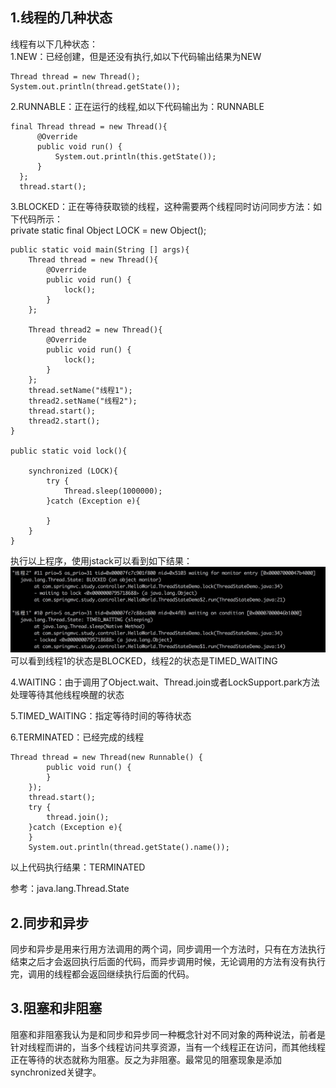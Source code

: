 ## 1.线程的几种状态
线程有以下几种状态：  
1.NEW：已经创建，但是还没有执行,如以下代码输出结果为NEW

    Thread thread = new Thread();
    System.out.println(thread.getState());

2.RUNNABLE：正在运行的线程,如以下代码输出为：RUNNABLE

    final Thread thread = new Thread(){
          @Override
          public void run() {
              System.out.println(this.getState());
          }
      };
      thread.start();

3.BLOCKED：正在等待获取锁的线程，这种需要两个线程同时访问同步方法：如下代码所示：  
  private static final Object LOCK = new Object();

    public static void main(String [] args){
        Thread thread = new Thread(){
            @Override
            public void run() {
                lock();
            }
        };

        Thread thread2 = new Thread(){
            @Override
            public void run() {
                lock();
            }
        };
        thread.setName("线程1");
        thread2.setName("线程2");
        thread.start();
        thread2.start();
    }

    public static void lock(){

        synchronized (LOCK){
            try {
                Thread.sleep(1000000);
            }catch (Exception e){

            }
        }
    }

执行以上程序，使用jstack可以看到如下结果：  
![](https://github.com/VitasYuan/Blog/blob/master/pictures/concurrent-1-1.jpg)  
可以看到线程1的状态是BLOCKED，线程2的状态是TIMED_WAITING

4.WAITING：由于调用了Object.wait、Thread.join或者LockSupport.park方法处理等待其他线程唤醒的状态    

5.TIMED_WAITING：指定等待时间的等待状态    

6.TERMINATED：已经完成的线程

    Thread thread = new Thread(new Runnable() {
            public void run() {
            }
        });
        thread.start();
        try {
            thread.join();
        }catch (Exception e){
        }
        System.out.println(thread.getState().name());
以上代码执行结果：TERMINATED

参考：java.lang.Thread.State

## 2.同步和异步
同步和异步是用来行用方法调用的两个词，同步调用一个方法时，只有在方法执行结束之后才会返回执行后面的代码，而异步调用时候，无论调用的方法有没有执行完，调用的线程都会返回继续执行后面的代码。


## 3.阻塞和非阻塞
阻塞和非阻塞我认为是和同步和异步同一种概念针对不同对象的两种说法，前者是针对线程而讲的，当多个线程访问共享资源，当有一个线程正在访问，而其他线程正在等待的状态就称为阻塞。反之为非阻塞。最常见的阻塞现象是添加synchronized关键字。
